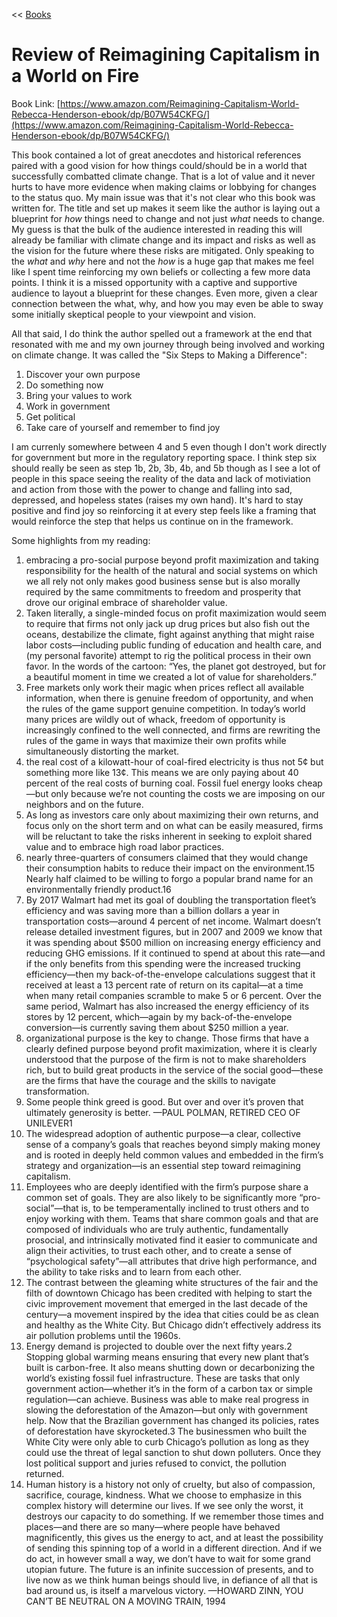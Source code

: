 << [Books](/books.md)

# Review of Reimagining Capitalism in a World on Fire 
Book Link: [https://www.amazon.com/Reimagining-Capitalism-World-Rebecca-Henderson-ebook/dp/B07W54CKFG/](https://www.amazon.com/Reimagining-Capitalism-World-Rebecca-Henderson-ebook/dp/B07W54CKFG/)

This book contained a lot of great anecdotes and historical references paired with a good vision for how things could/should be in a world that successfully combatted climate change. That is a lot of value and it never hurts to have more evidence when making claims or lobbying for changes to the status quo. My main issue was that it's not clear who this book was written for. The title and set up makes it seem like the author is laying out a blueprint for *how* things need to change and not just *what* needs to change. My guess is that the bulk of the audience interested in reading this will already be familiar with climate change and its impact and risks as well as the vision for the future where these risks are mitigated. Only speaking to the *what* and *why* here and not the *how* is a huge gap that makes me feel like I spent time reinforcing my own beliefs or collecting a few more data points. I think it is a missed opportunity with a captive and supportive audience to layout a blueprint for these changes. Even more, given a clear connection between the what, why, and how you may even be able to sway some initially skeptical people to your viewpoint and vision. 

All that said, I do think the author spelled out a framework at the end that resonated with me and my own journey through being involved and working on climate change. It was called the "Six Steps to Making a Difference":

1. Discover your own purpose
2. Do something now
3. Bring your values to work
4. Work in government
5. Get political
6. Take care of yourself and remember to find joy

I am currenly somewhere between 4 and 5 even though I don't work directly for government but more in the regulatory reporting space. I think step six should really be seen as step 1b, 2b, 3b, 4b, and 5b though as I see a lot of people in this space seeing the reality of the data and lack of motiviation and action from those with the power to change and falling into sad, depressed, and hopeless states (raises my own hand). It's hard to stay positive and find joy so reinforcing it at every step feels like a framing that would reinforce the step that helps us continue on in the framework. 

Some highlights from my reading:
1. embracing a pro-social purpose beyond profit maximization and taking responsibility for the health of the natural and social systems on which we all rely not only makes good business sense but is also morally required by the same commitments to freedom and prosperity that drove our original embrace of shareholder value.
2. Taken literally, a single-minded focus on profit maximization would seem to require that firms not only jack up drug prices but also fish out the oceans, destabilize the climate, fight against anything that might raise labor costs—including public funding of education and health care, and (my personal favorite) attempt to rig the political process in their own favor. In the words of the cartoon: “Yes, the planet got destroyed, but for a beautiful moment in time we created a lot of value for shareholders.”
3. Free markets only work their magic when prices reflect all available information, when there is genuine freedom of opportunity, and when the rules of the game support genuine competition. In today’s world many prices are wildly out of whack, freedom of opportunity is increasingly confined to the well connected, and firms are rewriting the rules of the game in ways that maximize their own profits while simultaneously distorting the market.
4. the real cost of a kilowatt-hour of coal-fired electricity is thus not 5¢ but something more like 13¢. This means we are only paying about 40 percent of the real costs of burning coal. Fossil fuel energy looks cheap—but only because we’re not counting the costs we are imposing on our neighbors and on the future.
5. As long as investors care only about maximizing their own returns, and focus only on the short term and on what can be easily measured, firms will be reluctant to take the risks inherent in seeking to exploit shared value and to embrace high road labor practices.
6. nearly three-quarters of consumers claimed that they would change their consumption habits to reduce their impact on the environment.15 Nearly half claimed to be willing to forgo a popular brand name for an environmentally friendly product.16
7. By 2017 Walmart had met its goal of doubling the transportation fleet’s efficiency and was saving more than a billion dollars a year in transportation costs—around 4 percent of net income. Walmart doesn’t release detailed investment figures, but in 2007 and 2009 we know that it was spending about $500 million on increasing energy efficiency and reducing GHG emissions. If it continued to spend at about this rate—and if the only benefits from this spending were the increased trucking efficiency—then my back-of-the-envelope calculations suggest that it received at least a 13 percent rate of return on its capital—at a time when many retail companies scramble to make 5 or 6 percent. Over the same period, Walmart has also increased the energy efficiency of its stores by 12 percent, which—again by my back-of-the-envelope conversion—is currently saving them about $250 million a year.
8. organizational purpose is the key to change. Those firms that have a clearly defined purpose beyond profit maximization, where it is clearly understood that the purpose of the firm is not to make shareholders rich, but to build great products in the service of the social good—these are the firms that have the courage and the skills to navigate transformation.
9. Some people think greed is good. But over and over it’s proven that ultimately generosity is better. —PAUL POLMAN, RETIRED CEO OF UNILEVER1
10. The widespread adoption of authentic purpose—a clear, collective sense of a company’s goals that reaches beyond simply making money and is rooted in deeply held common values and embedded in the firm’s strategy and organization—is an essential step toward reimagining capitalism.
11. Employees who are deeply identified with the firm’s purpose share a common set of goals. They are also likely to be significantly more “pro-social”—that is, to be temperamentally inclined to trust others and to enjoy working with them. Teams that share common goals and that are composed of individuals who are truly authentic, fundamentally prosocial, and intrinsically motivated find it easier to communicate and align their activities, to trust each other, and to create a sense of “psychological safety”—all attributes that drive high performance, and the ability to take risks and to learn from each other.
12. The contrast between the gleaming white structures of the fair and the filth of downtown Chicago has been credited with helping to start the civic improvement movement that emerged in the last decade of the century—a movement inspired by the idea that cities could be as clean and healthy as the White City. But Chicago didn’t effectively address its air pollution problems until the 1960s.
13. Energy demand is projected to double over the next fifty years.2 Stopping global warming means ensuring that every new plant that’s built is carbon-free. It also means shutting down or decarbonizing the world’s existing fossil fuel infrastructure. These are tasks that only government action—whether it’s in the form of a carbon tax or simple regulation—can achieve. Business was able to make real progress in slowing the deforestation of the Amazon—but only with government help. Now that the Brazilian government has changed its policies, rates of deforestation have skyrocketed.3 The businessmen who built the White City were only able to curb Chicago’s pollution as long as they could use the threat of legal sanction to shut down polluters. Once they lost political support and juries refused to convict, the pollution returned.
14. Human history is a history not only of cruelty, but also of compassion, sacrifice, courage, kindness. What we choose to emphasize in this complex history will determine our lives. If we see only the worst, it destroys our capacity to do something. If we remember those times and places—and there are so many—where people have behaved magnificently, this gives us the energy to act, and at least the possibility of sending this spinning top of a world in a different direction. And if we do act, in however small a way, we don’t have to wait for some grand utopian future. The future is an infinite succession of presents, and to live now as we think human beings should live, in defiance of all that is bad around us, is itself a marvelous victory. —HOWARD ZINN, YOU CAN’T BE NEUTRAL ON A MOVING TRAIN, 1994

